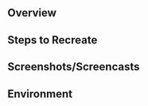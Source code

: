 ## Overview
<!-- Required. Describe, in detail, the behavior experienced and what is desired. -->

## Steps to Recreate
<!-- Optional. List exact steps (numbered list) to reproduce errant behavior. Delete if unused. -->

## Screenshots/Screencasts
<!-- Optional. Attach screenshot/screencast(s) that demo the behavior. Delete if unused. -->

## Environment
<!-- Optional. What is your operating system, software version(s), etc. Delete if unused. -->
